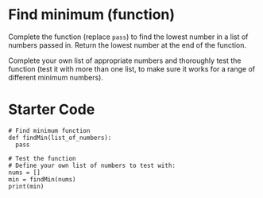 # Find minimum (function)

Complete the function (replace `pass`) to find the lowest number in a list of numbers passed in. Return the lowest number at the end of the function.

Complete your own list of appropriate numbers and thoroughly test the function (test it with more than one list, to make sure it works for a range of different minimum numbers).

# Starter Code
```
# Find minimum function
def findMin(list_of_numbers):
  pass

# Test the function
# Define your own list of numbers to test with:
nums = []
min = findMin(nums)
print(min)
```
